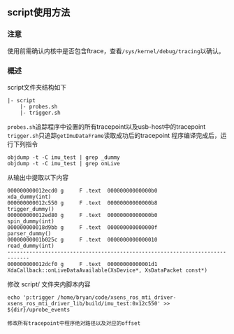 ## script使用方法
### 注意
使用前需确认内核中是否包含ftrace，查看`/sys/kernel/debug/tracing`以确认。
### 概述

script文件夹结构如下
```
|- script
	|- probes.sh
	|- trigger.sh
```
`probes.sh`追踪程序中设置的所有tracepoint以及usb-host中的tracepoint
`trigger.sh`只追踪`getImuDataFrame`读取成功后的tracepoint
程序编译完成后，运行下列指令
```shell
objdump -t -C imu_test | grep _dummy
objdump -t -C imu_test | grep onLive
```
从输出中提取以下内容
```
000000000012ecd0 g     F .text	00000000000000b0              xda_dummy(int)
000000000012c550 g     F .text	00000000000000b8              trigger_dummy()
000000000012ed80 g     F .text	00000000000000b0              spin_dummy(int)
000000000018d9bb g     F .text	000000000000000f              parser_dummy()
00000000001b025c g     F .text	0000000000000010              read_dummy(int)
-----------------------------------------------------------------------------
000000000012dcf0 g     F .text	00000000000001d1              XdaCallback::onLiveDataAvailable(XsDevice*, XsDataPacket const*)

```
修改 script/ 文件夹内脚本内容
```shell
echo 'p:trigger /home/bryan/code/xsens_ros_mti_driver-xsens_ros_mti_driver_lib/build/imu_test:0x12c550' >> ${dir}/uprobe_events

修改所有tracepoint中程序绝对路径以及对应的offset
```
